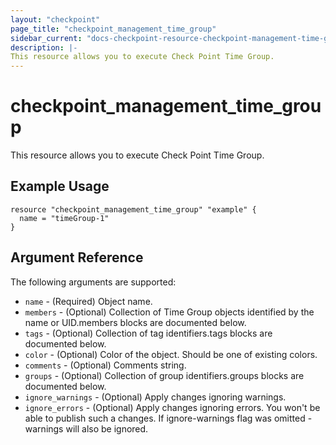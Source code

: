 ```yaml
---
layout: "checkpoint"
page_title: "checkpoint_management_time_group"
sidebar_current: "docs-checkpoint-resource-checkpoint-management-time-group"
description: |-
This resource allows you to execute Check Point Time Group.
---
```


# checkpoint_management_time_group

This resource allows you to execute Check Point Time Group.

## Example Usage


```hcl
resource "checkpoint_management_time_group" "example" {
  name = "timeGroup-1"
}
```

## Argument Reference

The following arguments are supported:

* `name` - (Required) Object name. 
* `members` - (Optional) Collection of Time Group objects identified by the name or UID.members blocks are documented below.
* `tags` - (Optional) Collection of tag identifiers.tags blocks are documented below.
* `color` - (Optional) Color of the object. Should be one of existing colors. 
* `comments` - (Optional) Comments string. 
* `groups` - (Optional) Collection of group identifiers.groups blocks are documented below.
* `ignore_warnings` - (Optional) Apply changes ignoring warnings. 
* `ignore_errors` - (Optional) Apply changes ignoring errors. You won't be able to publish such a changes. If ignore-warnings flag was omitted - warnings will also be ignored. 

